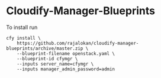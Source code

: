 # Cloudify-Manager-Blueprints

To install run
```
cfy install \
    https://github.com/rajalokan/cloudify-manager-blueprints/archive/master.zip \
    --blueprint-filename openstack.yaml \
    --blueprint-id cfymgr \
    --inputs server_name=cfymgr \
    --inputs manager_admin_password=admin
```
